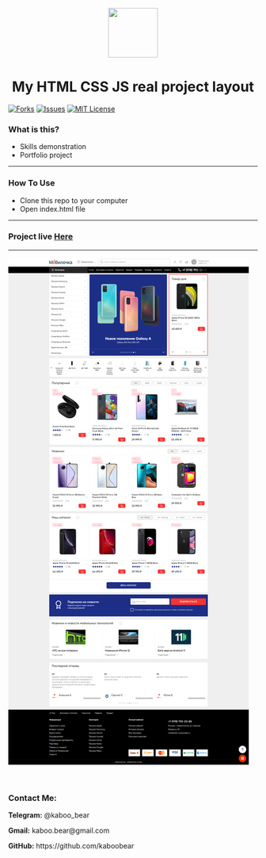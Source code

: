 <p align="center">
    <img src="https://img.icons8.com/bubbles/100/000000/rocket.png" width="100" height="100">
</p>

<h1 align="center">My HTML CSS JS real project layout</h1>

[![Forks][forks-shield]][forks-url]
[![Issues][issues-shield]][issues-url]
[![MIT License][license-shield]][license-url]

### What is this?
+ Skills demonstration
+ Portfolio project

<hr>

### How To Use
+ Clone this repo to your computer
+ Open index.html file

<hr>

### Project live [Here](https://mobilo4ka.ru)

<hr>

![Layout](kaboo1.png)

<br>



<h3>Contact Me:</h3>

<div>
    <p><b>Telegram:</b> @kaboo_bear </p>
</div>

<div>
    <p><b>Gmail:</b> kaboo.bear@gmail.com </p>
</div>

<div>
    <p><b>GitHub:</b> https://github.com/kaboobear</p>
</div>












[forks-shield]: https://img.shields.io/github/forks/kaboobear/HTML-CSS-JS2?style=flat-square
[forks-url]: https://github.com/kaboobear/HTML-CSS-JS2/network/members
[issues-shield]: https://img.shields.io/github/issues/kaboobear/HTML-CSS-JS2.svg?style=flat-square
[issues-url]: https://github.com/kaboobear/HTML-CSS-JS2/issues
[license-shield]: https://img.shields.io/github/license/kaboobear/HTML-CSS-JS2.svg?style=flat-square
[license-url]: https://github.com/kaboobear/HTML-CSS-JS2/blob/master/LICENSE.txt

